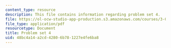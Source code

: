 ```yaml
---
content_type: resource
description: This file contains information regarding problem set 4.
file: https://ol-ocw-studio-app-production.s3.amazonaws.com/courses/3-044-materials-processing-spring-2013/48bc4a14a2cd42806b781227e4fe6ba8_MIT3_044S13_pset4.pdf
file_type: application/pdf
resourcetype: Document
title: Problem set 4
uid: 48bc4a14-a2cd-4280-6b78-1227e4fe6ba8
---
```

